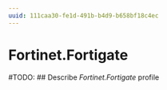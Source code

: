 ```yaml
---
uuid: 111caa30-fe1d-491b-b4d9-b658bf18c4ec
---
```



# Fortinet.Fortigate


#TODO: ## Describe *Fortinet.Fortigate* profile

